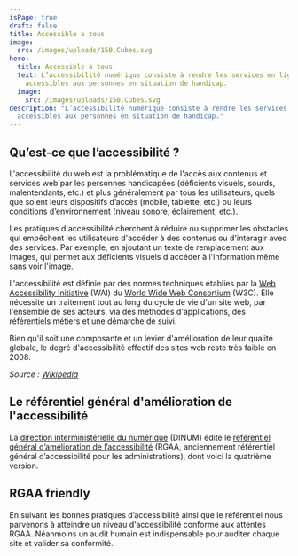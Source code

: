 ```yaml
---
isPage: true
draft: false
title: Accessible à tous
image:
  src: /images/uploads/150.Cubes.svg
hero:
  title: Accessible à tous
  text: L’accessibilité numérique consiste à rendre les services en ligne
    accessibles aux personnes en situation de handicap.
  image:
    src: /images/uploads/150.Cubes.svg
description: "L’accessibilité numérique consiste à rendre les services en ligne
  accessibles aux personnes en situation de handicap."
---
```

## Qu’est-ce que l’accessibilité ?

L'accessibilité du web est la problématique de l'accès aux contenus et services web par les personnes handicapées (déficients visuels, sourds, malentendants, etc.) et plus généralement par tous les utilisateurs, quels que soient leurs dispositifs d’accès (mobile, tablette, etc.) ou leurs conditions d’environnement (niveau sonore, éclairement, etc.). 

Les pratiques d'accessibilité cherchent à réduire ou supprimer les obstacles qui empêchent les utilisateurs d'accéder à des contenus ou d'interagir avec des services. Par exemple, en ajoutant un texte de remplacement aux images, qui permet aux déficients visuels d'accéder à l'information même sans voir l'image. 

L'accessibilité est définie par des normes techniques établies par la [Web Accessibility Initiative](https://www.w3.org/WAI/) (WAI) du [World Wide Web Consortium](https://www.w3.org/) (W3C). Elle nécessite un traitement tout au long du cycle de vie d'un site web, par l'ensemble de ses acteurs, via des méthodes d'applications, des référentiels métiers et une démarche de suivi.

Bien qu'il soit une composante et un levier d'amélioration de leur qualité globale, le degré d'accessibilité effectif des sites web reste très faible en 2008.

*Source : [Wikipedia](https://fr.wikipedia.org/wiki/Accessibilit%C3%A9_du_web)*

## Le référentiel général d'amélioration de l'accessibilité

La [direction interministérielle du numérique](https://www.numerique.gouv.fr/dinum/) (DINUM) édite le [référentiel général d’amélioration de l’accessibilité](https://accessibilite.numerique.gouv.fr/) (RGAA, anciennement référentiel général d’accessibilité pour les administrations), dont voici la quatrième version.

## RGAA friendly

En suivant les bonnes pratiques d’accessibilité ainsi que le référentiel nous parvenons à atteindre un niveau d‘accessibilité conforme aux attentes RGAA. Néanmoins un audit humain est indispensable pour auditer chaque site et valider sa conformité.